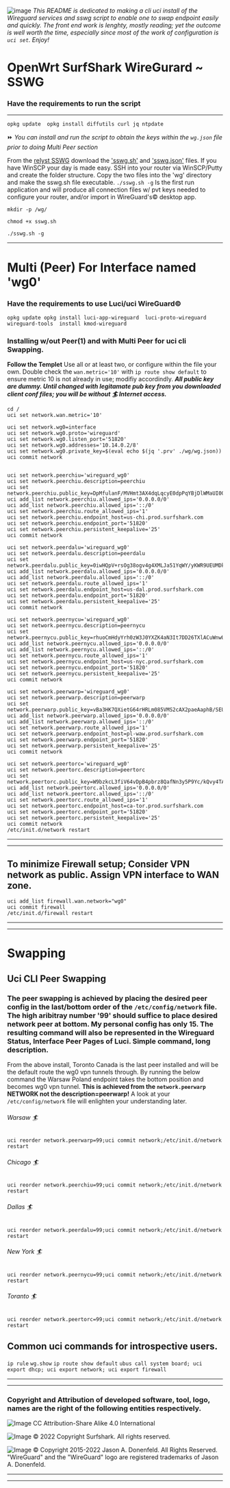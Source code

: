 ![image](https://avatars.githubusercontent.com/u/102527325?s=48&v=4) _This README is dedicated to making a cli uci install of the Wireguard services and sswg script to enable one to swap endpoint easily and quickly.  The front end work is lenghty, mostly reading; yet the outcome is well worth the time, especially since most of the work of configuration is `uci set`. Enjoy!_
# OpenWrt SurfShark WireGurard ~ SSWG 
### Have the requirements to run the script
___
``opkg update 
opkg install diffutils curl jq ntpdate``

:fast_forward: _You can install and run the script to obtain the keys within the `wg.json` file prior to doing Multi Peer section_


From the [reIyst SSWG](https://github.com/reIyst/SSWG/releases/tag/OpenWrt_Wireguard_Surfshark) download the ['sswg.sh'](https://github.com/reIyst/SSWG/releases/download/OpenWrt_Wireguard_Surfshark/sswg.sh) and ['sswg.json'](https://github.com/reIyst/SSWG/releases/download/OpenWrt_Wireguard_Surfshark/sswg.json) files. If you have WinSCP your day is made easy. SSH into your router via WinSCP/Putty and create the folder structure. Copy the two files into the 'wg' directory and make the sswg.sh file executable. `./sswg.sh -g`  Is the first run application and will produce all connection files w/ pvt keys needed to configure your router, and/or import in WireGuard's© desktop app.
  
``mkdir -p /wg/``

``chmod +x sswg.sh``

``./sswg.sh -g``
____
# Multi (Peer) For Interface named 'wg0'
### Have the requirements to use Luci/uci WireGuard©
``opkg update
opkg install luci-app-wireguard  luci-proto-wireguard  wireguard-tools  install kmod-wireguard``

### Installing w/out Peer(1) and with Multi Peer for uci cli Swapping.
**Follow the Templet** Use all or at least two, or configure within the file your own. Double check the `wan.metric='10'` with `ip route show default` to ensure metric 10 is not already in use; modifiy accordindly. ***All public key are dummy. Until changed with legitamate pub key from you downloaded client conf files; you will be without :surfer: Internet access.*** 

```
cd /
uci set network.wan.metric='10'

uci set network.wg0=interface
uci set network.wg0.proto='wireguard'
uci set network.wg0.listen_port='51820'
uci set network.wg0.addresses='10.14.0.2/8'
uci set network.wg0.private_key=$(eval echo $(jq '.prv' ./wg/wg.json))	
uci commit network


uci set network.peerchiu='wireguard_wg0'
uci set network.peerchiu.description=peerchiu
uci set network.peerchiu.public_key=DpMfulanF/MVHmt3AX4dqLqcyE0dpPqYBjDlWMaUI00=
uci add_list network.peerchiu.allowed_ips='0.0.0.0/0'
uci add_list network.peerchiu.allowed_ips='::/0'
uci set network.peerchiu.route_allowed_ips='1'
uci set network.peerchiu.endpoint_host=us-chi.prod.surfshark.com
uci set network.peerchiu.endpoint_port='51820'
uci set network.peerchiu.persistent_keepalive='25'
uci commit network

uci set network.peerdalu='wireguard_wg0'
uci set network.peerdalu.description=peerdalu
uci set network.peerdalu.public_key=0iwHQpV+rsOg38ogv4g4XMLJa51YqWY/yKWR9UEUMDk=
uci add_list network.peerdalu.allowed_ips='0.0.0.0/0'
uci add_list network.peerdalu.allowed_ips='::/0'
uci set network.peerdalu.route_allowed_ips='1'
uci set network.peerdalu.endpoint_host=us-dal.prod.surfshark.com
uci set network.peerdalu.endpoint_port='51820'
uci set network.peerdalu.persistent_keepalive='25'
uci commit network

uci set network.peernycu='wireguard_wg0'
uci set network.peernycu.description=peernycu
uci set network.peernycu.public_key=rhuoCmHdyYrh0zW3J0YXZK4aN3It7DD26TXlACuWnwU=
uci add_list network.peernycu.allowed_ips='0.0.0.0/0'
uci add_list network.peernycu.allowed_ips='::/0'
uci set network.peernycu.route_allowed_ips='1'
uci set network.peernycu.endpoint_host=us-nyc.prod.surfshark.com
uci set network.peernycu.endpoint_port='51820'
uci set network.peernycu.persistent_keepalive='25'
uci commit network

uci set network.peerwarp='wireguard_wg0'
uci set network.peerwarp.description=peerwarp
uci set network.peerwarp.public_key=vBa3HK7QXietG64rHRLm085VMS2cAX2paeAaphB/SEU=
uci add_list network.peerwarp.allowed_ips='0.0.0.0/0'
uci add_list network.peerwarp.allowed_ips='::/0'
uci set network.peerwarp.route_allowed_ips='1'
uci set network.peerwarp.endpoint_host=pl-waw.prod.surfshark.com
uci set network.peerwarp.endpoint_port='51820'
uci set network.peerwarp.persistent_keepalive='25'
uci commit network

uci set network.peertorc='wireguard_wg0'
uci set network.peertorc.description=peertorc
uci set network.peertorc.public_key=W9bzkcL3fiV64vDpB4pbrz8QafNn3y5P9Yc/kQvy4TA=
uci add_list network.peertorc.allowed_ips='0.0.0.0/0'
uci add_list network.peertorc.allowed_ips='::/0'
uci set network.peertorc.route_allowed_ips='1'
uci set network.peertorc.endpoint_host=ca-tor.prod.surfshark.com
uci set network.peertorc.endpoint_port='51820'
uci set network.peertorc.persistent_keepalive='25'
uci commit network
/etc/init.d/network restart
```

***
____

##  To minimize Firewall setup; Consider VPN network as public. Assign VPN interface to WAN zone.

```
uci add_list firewall.wan.network="wg0"
uci commit firewall
/etc/init.d/firewall restart
```


***
____
# Swapping 
## Uci CLI Peer Swapping
### The peer swapping is achieved by placing the desired peer config in the last/bottom order of the `/etc/config/network` file. The high aribitray number '99' should suffice to place desired network peer at bottom. My personal config has only 15. The resulting command will also be represented in the Wireguard Status, Interface Peer Pages of Luci.  Simple command, long description. 
From the above install, Toronto Canada is the last peer installed and will be the default route the wg0 vpn tunnels through.  By running the below command the Warsaw Poland endpoint takes the bottom position and becomes wg0 vpn tunnel. **This is achieved from the `network.peerwarp` NETWORK not the description=peerwarp!** A look at your `/etc/config/network` file will enlighten your understanding later.

###### Warsaw :surfer:
```
uci reorder network.peerwarp=99;uci commit network;/etc/init.d/network restart
```
###### Chicago :surfer:
```
uci reorder network.peerchiu=99;uci commit network;/etc/init.d/network restart
```
###### Dallas :surfer:
```
uci reorder network.peerdalu=99;uci commit network;/etc/init.d/network restart
```
###### New York :surfer:
```
uci reorder network.peernycu=99;uci commit network;/etc/init.d/network restart
```
###### Toranto :surfer:
```
uci reorder network.peertorc=99;uci commit network;/etc/init.d/network restart
```
## Common uci commands for introspective users.

```ip rule```
```wg.show```
```ip route show default```
```ubus call system board; uci export dhcp; uci export network; uci export firewall```


***
____
### Copyright and Attribution of developed software, tool, logo, names are the right of the following entities respectively.  
![Image](https://openwrt.org/_media/logo.png "OpenWrt Logo") CC Attribution-Share Alike 4.0 International


![Image](https://surfshark.com/wp-content/themes/surfshark/assets/img/logos/logo.svg)  © 2022 Copyright Surfshark. All rights reserved.

![Image](https://upload.wikimedia.org/wikipedia/commons/thumb/9/98/Logo_of_WireGuard.svg/330px-Logo_of_WireGuard.svg.png)  © Copyright 2015-2022 Jason A. Donenfeld. All Rights Reserved. "WireGuard" and the "WireGuard" logo are registered trademarks of Jason A. Donenfeld.
***
____
